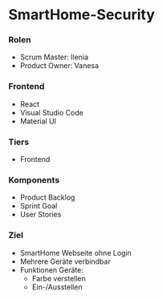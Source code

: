 # SmartHome-Security
### Rolen
- Scrum Master: Ilenia
- Product Owner: Vanesa

### Frontend
- React
- Visual Studio Code
- Material UI

### Tiers
-  Frontend

### Komponents
-   Product Backlog
-   Sprint Goal
-   User Stories

### Ziel
- SmartHome Webseite ohne Login
- Mehrere Geräte verbindbar
- Funktionen Geräte:
    - Farbe verstellen
    - Ein-/Ausstellen
